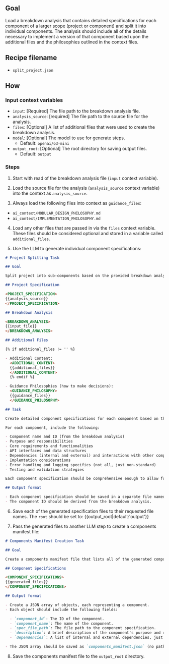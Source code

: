 ## Goal

Load a breakdown analysis that contains detailed specifications for each component of a larger scope (project or component) and split it into individual components. The analysis should include all of the details necessary to implement a version of that component based upon the additional files and the philosophies outlined in the context files.

## Recipe filename

- `split_project.json`

## How

### Input context variables

- `input`: [Required] The file path to the breakdown analysis file.
- `analysis_source`: [required] The file path to the source file for the analysis.
- `files`: [Optional] A list of additional files that were used to create the breakdown analysis.
- `model`: [Optional] The model to use for generate steps.
  - Default: `openai/o3-mini`
- `output_root`: [Optional] The root directory for saving output files.
  - Default: `output`

### Steps

1. Start with read of the breakdown analysis file (`input` context variable).

2. Load the source file for the analysis (`analysis_source` context variable) into the context as `analysis_source`.

3. Always load the following files into context as `guidance_files`:

- `ai_context/MODULAR_DESIGN_PHILOSOPHY.md`
- `ai_context/IMPLEMENTATION_PHILOSOPHY.md`

4. Load any other files that are passed in via the `files` context variable. These files should be considered optional and stored in a variable called `additional_files`.

5. Use the LLM to generate individual component specifications:

```markdown
# Project Splitting Task

## Goal

Split project into sub-components based on the provided breakdown analysis.

## Project Specification

<PROJECT_SPECIFICATION>
{{analysis_source}}
</PROJECT_SPECIFICATION>

## Breakdown Analysis

<BREAKDOWN_ANALYSIS>
{{input_file}}
</BREAKDOWN_ANALYSIS>

## Additional Files

{% if additional_files != '' %}

- Additional Content:
  <ADDITIONAL_CONTENT>
  {{additional_files}}
  </ADDITIONAL_CONTENT>
  {% endif %}

- Guidance Philosophies (how to make decisions):
  <GUIDANCE_PHILOSOPHY>
  {{guidance_files}}
  </GUIDANCE_PHILOSOPHY>

## Task

Create detailed component specifications for each component based on the breakdown analysis and the additional files.

For each component, include the following:

- Component name and ID (from the breakdown analysis)
- Purpose and responsibilities
- Core requirements and functionalities
- API interfaces and data structures
- Dependencies (internal and external) and interactions with other components
- Implemtation considerations
- Error handling and logging specifics (not all, just non-standard)
- Testing and validation strategies

Each component specification should be comprehensive enough to allow for independent development and integration into the larger project by an independent developer that does not have access to the breakdown analysis or the additional files.

## Output format

- Each component specification should be saved in a separate file named `components/<component_id>/<component_id>_candidate_spec.md`.
- The component ID should be derived from the breakdown analysis.
```

6. Save each of the generated specification files to their requested file names. The `root` should be set to: {{output_root|default:'output'}}

7. Pass the generated files to another LLM step to create a components manifest file:

```markdown
# Components Manifest Creation Task

## Goal

Create a components manifest file that lists all of the generated component specifications.

## Component Specifications

<COMPONENT_SPECIFICATIONS>
{{generated_files}}
</COMPONENT_SPECIFICATIONS>

## Output format

- Create a JSON array of objects, each representing a component.
- Each object should include the following fields:

  - `component_id`: The ID of the component.
  - `component_name`: The name of the component.
  - `spec_file_path`: The file path to the component specification.
  - `description`: A brief description of the component's purpose and responsibilities.
  - `dependencies`: A list of internal and external dependencies, just the IDs.

- The JSON array should be saved as `components_manifest.json` (no path).
```

8. Save the components manifest file to the `output_root` directory.
